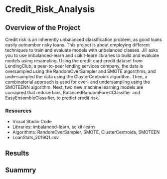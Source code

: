 # Credit_Risk_Analysis

## Overview of the Project
Credit risk is an inherently unbalanced classification problem, as good loans easily outnumber risky loans. This project is about employing different techniques to train and evaluate models with unbalanced classes. Jill asks you to use imbalanced-learn and scikit-learn libraries to build and evaluate models using resampling. Using the credit card credit dataset from LendingClub, a peer-to-peer lending services company, the data is oversampled using the RandomOverSampler and SMOTE algorithms, and undersampled the data using the ClusterCentroids algorithm. Then, a combinatorial approach is used for over- and undersampling using the SMOTEENN algorithm. Next, two new machine learning models are comapred that reduce bias, BalancedRandomForestClassifier and EasyEnsembleClassifier, to predict credit risk.

### Resources
- Visual Studio Code
- Libraries: imbalanced-learn, scikit-learn
- Algorithms: RandomOverSampler, SMOTE, ClusterCentroids, SMOTEEN
- LoanStats_2019Q1.csv  


## Results

## Suammry
